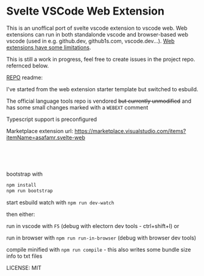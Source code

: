 # Svelte VSCode Web Extension

This is an unoffical port of svelte vscode extension to vscode web.
Web extensions can run in both standalonde vscode and browser-based web vscode (used in e.g. github.dev, github1s.com, vscode.dev...).
[Web extensions have some limitations](https://code.visualstudio.com/api/extension-guides/web-extensions).

This is still a work in progress, feel free to create issues in the project repo. refernced below.



[REPO](https://github.com/asafamr/svelte-vscode-web) readme:

I've started from the web extension starter template but switched to esbuild.

The official language tools repo is vendored ~~but currently unmodified~~ and has some small changes marked with a `WEBEXT` comment

Typescript support is preconfigured

Marketplace extension url: https://marketplace.visualstudio.com/items?itemName=asafamr.svelte-web

<br/>
<br/>
<br/>

bootstrap with 

```bash
npm install
npm run bootstrap
```

start esbuild watch with `npm run dev-watch`

then either:

run in vscode with `F5` (debug with electorn dev tools - ctrl+shift+I) or

run in browser with `npm run run-in-browser` (debug with browser dev tools)


compile minified with `npm run compile` - this also writes some bundle size info to txt files


LICENSE: MIT